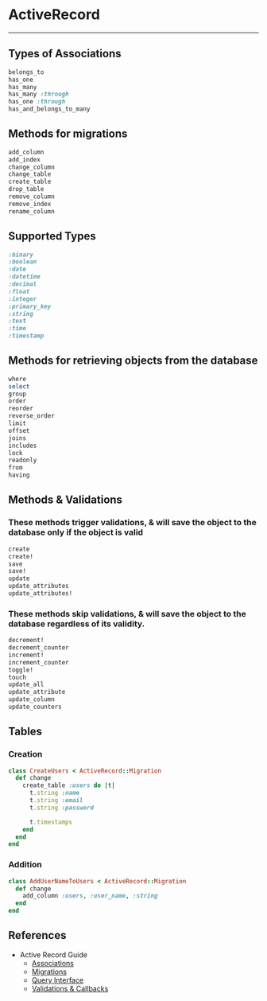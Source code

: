 # ActiveRecord
---

## Types of Associations

``` ruby
belongs_to
has_one
has_many
has_many :through
has_one :through
has_and_belongs_to_many
```

## Methods for migrations

``` ruby
add_column
add_index
change_column
change_table
create_table
drop_table
remove_column
remove_index
rename_column
```

## Supported Types

``` ruby
:binary
:boolean
:date
:datetime
:decimal
:float
:integer
:primary_key
:string
:text
:time
:timestamp
```

## Methods for retrieving objects from the database

``` ruby
where
select
group
order
reorder
reverse_order
limit
offset
joins
includes
lock
readonly
from
having
```

## Methods & Validations

### These methods trigger validations, & will save the object to the database **only if the object is valid**

``` ruby
create
create!
save
save!
update
update_attributes
update_attributes!
```

### These methods skip validations, & will save the object to the database **regardless** of its validity.

``` ruby
decrement!
decrement_counter
increment!
increment_counter
toggle!
touch
update_all
update_attribute
update_column
update_counters
```

## Tables

### Creation

``` ruby
class CreateUsers < ActiveRecord::Migration
  def change
    create_table :users do |t|
      t.string :name
      t.string :email
      t.string :password

      t.timestamps
    end
  end
end
```

### Addition

``` ruby
class AddUserNameToUsers < ActiveRecord::Migration
  def change
    add_column :users, :user_name, :string
  end
end
```


## References
- Active Record Guide
  - [Associations](http://guides.rubyonrails.org/association_basics.html)
  - [Migrations](http://guides.rubyonrails.org/migrations.html)
  - [Query Interface](http://guides.rubyonrails.org/active_record_querying.html)
  - [Validations & Callbacks](http://guides.rubyonrails.org/active_record_validations_callbacks.html)
